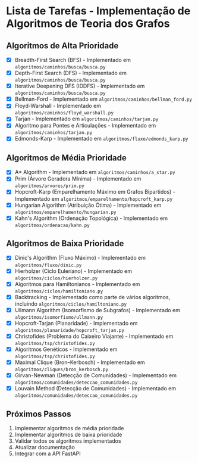# Lista de Tarefas - Implementação de Algoritmos de Teoria dos Grafos

## Algoritmos de Alta Prioridade
- [x] Breadth-First Search (BFS) - Implementado em `algoritmos/caminhos/busca/busca.py`
- [x] Depth-First Search (DFS) - Implementado em `algoritmos/caminhos/busca/busca.py`
- [x] Iterative Deepening DFS (IDDFS) - Implementado em `algoritmos/caminhos/busca/busca.py`
- [x] Bellman-Ford - Implementado em `algoritmos/caminhos/bellman_ford.py`
- [x] Floyd-Warshall - Implementado em `algoritmos/caminhos/floyd_warshall.py`
- [x] Tarjan - Implementado em `algoritmos/caminhos/tarjan.py`
- [x] Algoritmo para Pontes e Articulações - Implementado em `algoritmos/caminhos/tarjan.py`
- [x] Edmonds-Karp - Implementado em `algoritmos/fluxo/edmonds_karp.py`

## Algoritmos de Média Prioridade
- [x] A* Algorithm - Implementado em `algoritmos/caminhos/a_star.py`
- [x] Prim (Árvore Geradora Mínima) - Implementado em `algoritmos/arvores/prim.py`
- [x] Hopcroft-Karp (Emparelhamento Máximo em Grafos Bipartidos) - Implementado em `algoritmos/emparelhamento/hopcroft_karp.py`
- [x] Hungarian Algorithm (Atribuição Ótima) - Implementado em `algoritmos/emparelhamento/hungarian.py`
- [x] Kahn's Algorithm (Ordenação Topológica) - Implementado em `algoritmos/ordenacao/kahn.py`

## Algoritmos de Baixa Prioridade
- [x] Dinic's Algorithm (Fluxo Máximo) - Implementado em `algoritmos/fluxo/dinic.py`
- [x] Hierholzer (Ciclo Euleriano) - Implementado em `algoritmos/ciclos/hierholzer.py`
- [x] Algoritmos para Hamiltonianos - Implementado em `algoritmos/ciclos/hamiltoniano.py`
- [x] Backtracking - Implementado como parte de vários algoritmos, incluindo `algoritmos/ciclos/hamiltoniano.py`
- [x] Ullmann Algorithm (Isomorfismo de Subgrafos) - Implementado em `algoritmos/isomorfismo/ullmann.py`
- [x] Hopcroft-Tarjan (Planaridade) - Implementado em `algoritmos/planaridade/hopcroft_tarjan.py`
- [x] Christofides (Problema do Caixeiro Viajante) - Implementado em `algoritmos/tsp/christofides.py`
- [x] Algoritmos Genéticos - Implementado em `algoritmos/tsp/christofides.py`
- [x] Maximal Clique (Bron–Kerbosch) - Implementado em `algoritmos/cliques/bron_kerbosch.py`
- [x] Girvan-Newman (Detecção de Comunidades) - Implementado em `algoritmos/comunidades/deteccao_comunidades.py`
- [x] Louvain Method (Detecção de Comunidades) - Implementado em `algoritmos/comunidades/deteccao_comunidades.py`

## Próximos Passos
1. Implementar algoritmos de média prioridade
2. Implementar algoritmos de baixa prioridade
3. Validar todos os algoritmos implementados
4. Atualizar documentação
5. Integrar com a API FastAPI
